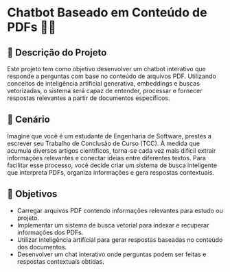 # Chatbot Baseado em Conteúdo de PDFs 🤖📄

## 📌 Descrição do Projeto
Este projeto tem como objetivo desenvolver um chatbot interativo que responde a perguntas com base no conteúdo de arquivos PDF. Utilizando conceitos de inteligência artificial generativa, embeddings e buscas vetorizadas, o sistema será capaz de entender, processar e fornecer respostas relevantes a partir de documentos específicos.

## 🌟 Cenário
Imagine que você é um estudante de Engenharia de Software, prestes a escrever seu Trabalho de Conclusão de Curso (TCC). À medida que acumula diversos artigos científicos, torna-se cada vez mais difícil extrair informações relevantes e conectar ideias entre diferentes textos. Para facilitar esse processo, você decide criar um sistema de busca inteligente que interpreta PDFs, organiza informações e gera respostas contextuais.

## 🎯 Objetivos
- Carregar arquivos PDF contendo informações relevantes para estudo ou projeto.
- Implementar um sistema de busca vetorial para indexar e recuperar informações dos PDFs.
- Utilizar inteligência artificial para gerar respostas baseadas no conteúdo dos documentos.
- Desenvolver um chat interativo onde perguntas podem ser feitas e respostas contextuais obtidas.

